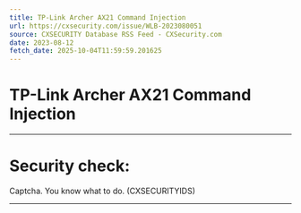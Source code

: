 ```yaml
---
title: TP-Link Archer AX21 Command Injection
url: https://cxsecurity.com/issue/WLB-2023080051
source: CXSECURITY Database RSS Feed - CXSecurity.com
date: 2023-08-12
fetch_date: 2025-10-04T11:59:59.201625
---
```


# TP-Link Archer AX21 Command Injection

---

# Security check:

Captcha. You know what to do. (CXSECURITYIDS)

---